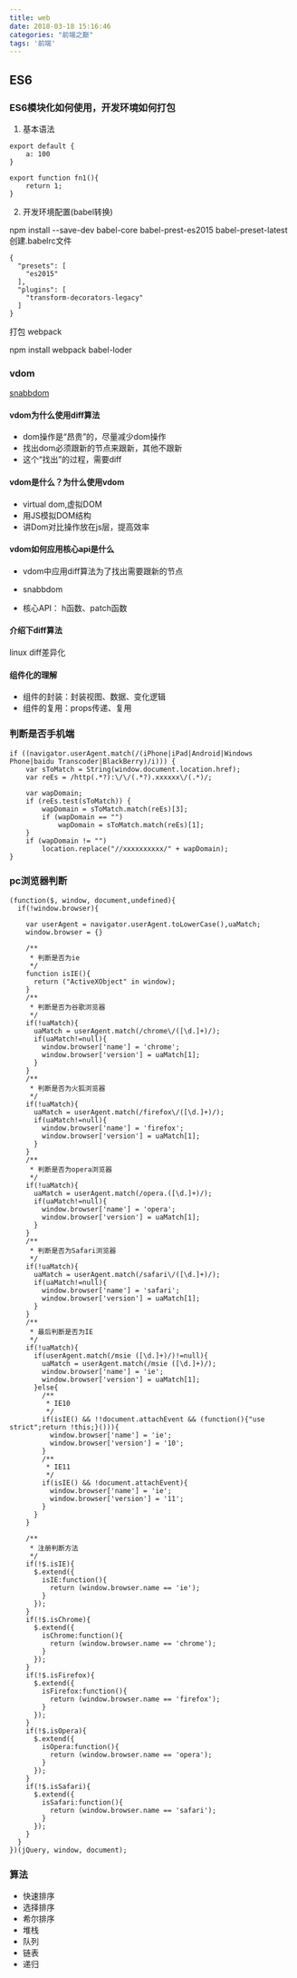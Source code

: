 ```yaml
---
title: web
date: 2018-03-18 15:16:46
categories: "前端之巅"
tags: '前端'
---
```


## ES6

### ES6模块化如何使用，开发环境如何打包

1. 基本语法

~~~
export default {
	a: 100
}

export function fn1(){
	return 1;
}
~~~

2. 开发环境配置(babel转换)

npm install --save-dev babel-core babel-prest-es2015 babel-preset-latest 创建.babelrc文件

~~~
{
  "presets": [
    "es2015"
  ],
  "plugins": [
    "transform-decorators-legacy"
  ]
}
~~~

打包 webpack 

npm install webpack babel-loder

### vdom

[snabbdom](https://github.com/snabbdom/snabbdom)

#### vdom为什么使用diff算法

- dom操作是“昂贵”的，尽量减少dom操作
- 找出dom必须跟新的节点来跟新，其他不跟新
- 这个“找出”的过程，需要diff

#### vdom是什么？为什么使用vdom

- virtual dom,虚拟DOM
- 用JS模拟DOM结构
- 讲Dom对比操作放在js层，提高效率


#### vdom如何应用核心api是什么

- vdom中应用diff算法为了找出需要跟新的节点

- snabbdom
- 核心API： h函数、patch函数

#### 介绍下diff算法

linux diff差异化

#### 组件化的理解

- 组件的封装：封装视图、数据、变化逻辑
- 组件的复用：props传递、复用

### 判断是否手机端

~~~
if ((navigator.userAgent.match(/(iPhone|iPad|Android|Windows Phone|baidu Transcoder|BlackBerry)/i))) {
    var sToMatch = String(window.document.location.href);
    var reEs = /http(.*?):\/\/(.*?).xxxxxx\/(.*)/;

    var wapDomain;
    if (reEs.test(sToMatch)) {
        wapDomain = sToMatch.match(reEs)[3];
        if (wapDomain == "")
            wapDomain = sToMatch.match(reEs)[1];
    }
    if (wapDomain != "")
        location.replace("//xxxxxxxxxx/" + wapDomain);
}
~~~

### pc浏览器判断

~~~
(function($, window, document,undefined){
  if(!window.browser){
      
    var userAgent = navigator.userAgent.toLowerCase(),uaMatch;
    window.browser = {}
      
    /**
     * 判断是否为ie
     */
    function isIE(){
      return ("ActiveXObject" in window);
    }
    /**
     * 判断是否为谷歌浏览器
     */
    if(!uaMatch){
      uaMatch = userAgent.match(/chrome\/([\d.]+)/);
      if(uaMatch!=null){
        window.browser['name'] = 'chrome';
        window.browser['version'] = uaMatch[1];
      }
    }
    /**
     * 判断是否为火狐浏览器
     */
    if(!uaMatch){
      uaMatch = userAgent.match(/firefox\/([\d.]+)/);
      if(uaMatch!=null){
        window.browser['name'] = 'firefox';
        window.browser['version'] = uaMatch[1];
      }
    }
    /**
     * 判断是否为opera浏览器
     */
    if(!uaMatch){
      uaMatch = userAgent.match(/opera.([\d.]+)/);
      if(uaMatch!=null){
        window.browser['name'] = 'opera';
        window.browser['version'] = uaMatch[1];
      }
    }
    /**
     * 判断是否为Safari浏览器
     */
    if(!uaMatch){
      uaMatch = userAgent.match(/safari\/([\d.]+)/);
      if(uaMatch!=null){
        window.browser['name'] = 'safari';
        window.browser['version'] = uaMatch[1];
      }
    }
    /**
     * 最后判断是否为IE
     */
    if(!uaMatch){
      if(userAgent.match(/msie ([\d.]+)/)!=null){
        uaMatch = userAgent.match(/msie ([\d.]+)/);
        window.browser['name'] = 'ie';
        window.browser['version'] = uaMatch[1];
      }else{
        /**
         * IE10
         */
        if(isIE() && !!document.attachEvent && (function(){"use strict";return !this;}())){
          window.browser['name'] = 'ie';
          window.browser['version'] = '10';
        }
        /**
         * IE11
         */
        if(isIE() && !document.attachEvent){
          window.browser['name'] = 'ie';
          window.browser['version'] = '11';
        }
      }
    }
  
    /**
     * 注册判断方法
     */
    if(!$.isIE){
      $.extend({
        isIE:function(){
          return (window.browser.name == 'ie');
        }
      });
    }
    if(!$.isChrome){
      $.extend({
        isChrome:function(){
          return (window.browser.name == 'chrome');
        }
      });
    }
    if(!$.isFirefox){
      $.extend({
        isFirefox:function(){
          return (window.browser.name == 'firefox');
        }
      });
    }
    if(!$.isOpera){
      $.extend({
        isOpera:function(){
          return (window.browser.name == 'opera');
        }
      });
    }
    if(!$.isSafari){
      $.extend({
        isSafari:function(){
          return (window.browser.name == 'safari');
        }
      });
    }
  }
})(jQuery, window, document);
~~~



### 算法

- 快速排序
- 选择排序
- 希尔排序
- 堆栈
- 队列
- 链表
- 递归	
